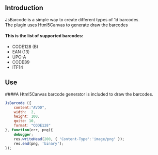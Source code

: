 Introduction
----
JsBarcode is a simple way to create different types of 1d barcodes.  
The plugin uses Html5Canvas to generate draw the barcodes

#### This is the list of supported barcodes:
*  CODE128 (B)
*  EAN (13)
*  UPC-A
*  CODE39
*  ITF14

Use
----
####A Html5Canvas barcode generator is included to draw the barcodes.
````javascript
JsBarcode ({
	content:"AVDD",
	width:	2,
	height:	100,
	quite: 10,
	format:	"CODE128"
}, function(err, png){
	debugger;
	res.writeHead(200, { 'Content-Type':'image/png' });
	res.end(png, 'binary');
});
````
